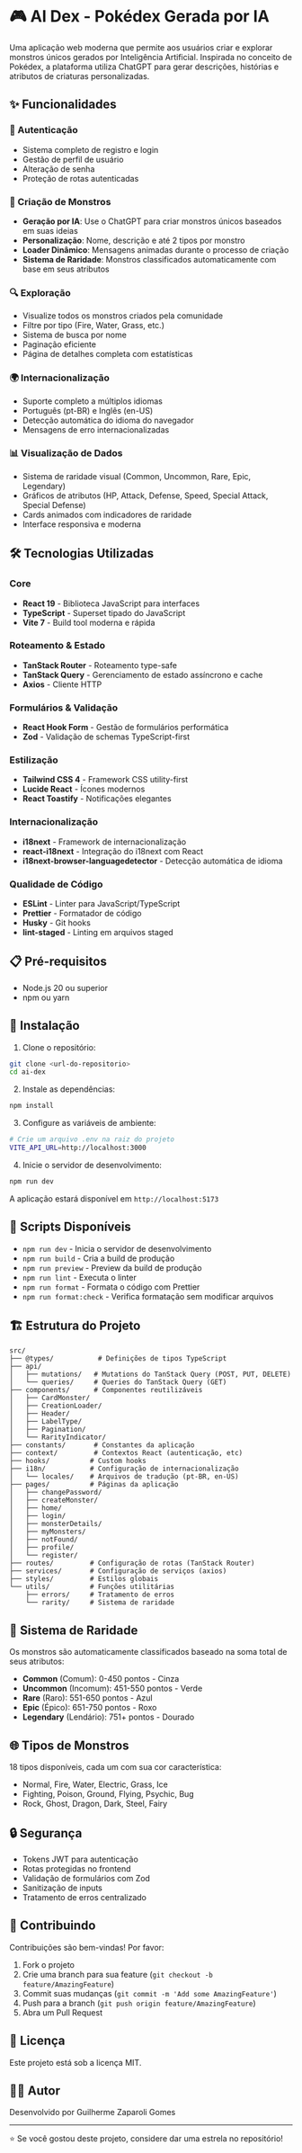 # 🎮 AI Dex - Pokédex Gerada por IA

Uma aplicação web moderna que permite aos usuários criar e explorar monstros únicos gerados por Inteligência Artificial. Inspirada no conceito de Pokédex, a plataforma utiliza ChatGPT para gerar descrições, histórias e atributos de criaturas personalizadas.

## ✨ Funcionalidades

### 🔐 Autenticação

- Sistema completo de registro e login
- Gestão de perfil de usuário
- Alteração de senha
- Proteção de rotas autenticadas

### 🎨 Criação de Monstros

- **Geração por IA**: Use o ChatGPT para criar monstros únicos baseados em suas ideias
- **Personalização**: Nome, descrição e até 2 tipos por monstro
- **Loader Dinâmico**: Mensagens animadas durante o processo de criação
- **Sistema de Raridade**: Monstros classificados automaticamente com base em seus atributos

### 🔍 Exploração

- Visualize todos os monstros criados pela comunidade
- Filtre por tipo (Fire, Water, Grass, etc.)
- Sistema de busca por nome
- Paginação eficiente
- Página de detalhes completa com estatísticas

### 🌍 Internacionalização

- Suporte completo a múltiplos idiomas
- Português (pt-BR) e Inglês (en-US)
- Detecção automática do idioma do navegador
- Mensagens de erro internacionalizadas

### 📊 Visualização de Dados

- Sistema de raridade visual (Common, Uncommon, Rare, Epic, Legendary)
- Gráficos de atributos (HP, Attack, Defense, Speed, Special Attack, Special Defense)
- Cards animados com indicadores de raridade
- Interface responsiva e moderna

## 🛠️ Tecnologias Utilizadas

### Core

- **React 19** - Biblioteca JavaScript para interfaces
- **TypeScript** - Superset tipado do JavaScript
- **Vite 7** - Build tool moderna e rápida

### Roteamento & Estado

- **TanStack Router** - Roteamento type-safe
- **TanStack Query** - Gerenciamento de estado assíncrono e cache
- **Axios** - Cliente HTTP

### Formulários & Validação

- **React Hook Form** - Gestão de formulários performática
- **Zod** - Validação de schemas TypeScript-first

### Estilização

- **Tailwind CSS 4** - Framework CSS utility-first
- **Lucide React** - Ícones modernos
- **React Toastify** - Notificações elegantes

### Internacionalização

- **i18next** - Framework de internacionalização
- **react-i18next** - Integração do i18next com React
- **i18next-browser-languagedetector** - Detecção automática de idioma

### Qualidade de Código

- **ESLint** - Linter para JavaScript/TypeScript
- **Prettier** - Formatador de código
- **Husky** - Git hooks
- **lint-staged** - Linting em arquivos staged

## 📋 Pré-requisitos

- Node.js 20 ou superior
- npm ou yarn

## 🚀 Instalação

1. Clone o repositório:

```bash
git clone <url-do-repositorio>
cd ai-dex
```

2. Instale as dependências:

```bash
npm install
```

3. Configure as variáveis de ambiente:

```bash
# Crie um arquivo .env na raiz do projeto
VITE_API_URL=http://localhost:3000
```

4. Inicie o servidor de desenvolvimento:

```bash
npm run dev
```

A aplicação estará disponível em `http://localhost:5173`

## 📜 Scripts Disponíveis

- `npm run dev` - Inicia o servidor de desenvolvimento
- `npm run build` - Cria a build de produção
- `npm run preview` - Preview da build de produção
- `npm run lint` - Executa o linter
- `npm run format` - Formata o código com Prettier
- `npm run format:check` - Verifica formatação sem modificar arquivos

## 🏗️ Estrutura do Projeto

```
src/
├── @types/           # Definições de tipos TypeScript
├── api/
│   ├── mutations/   # Mutations do TanStack Query (POST, PUT, DELETE)
│   └── queries/     # Queries do TanStack Query (GET)
├── components/      # Componentes reutilizáveis
│   ├── CardMonster/
│   ├── CreationLoader/
│   ├── Header/
│   ├── LabelType/
│   ├── Pagination/
│   └── RarityIndicator/
├── constants/       # Constantes da aplicação
├── context/         # Contextos React (autenticação, etc)
├── hooks/          # Custom hooks
├── i18n/           # Configuração de internacionalização
│   └── locales/    # Arquivos de tradução (pt-BR, en-US)
├── pages/          # Páginas da aplicação
│   ├── changePassword/
│   ├── createMonster/
│   ├── home/
│   ├── login/
│   ├── monsterDetails/
│   ├── myMonsters/
│   ├── notFound/
│   ├── profile/
│   └── register/
├── routes/         # Configuração de rotas (TanStack Router)
├── services/       # Configuração de serviços (axios)
├── styles/         # Estilos globais
└── utils/          # Funções utilitárias
    ├── errors/     # Tratamento de erros
    └── rarity/     # Sistema de raridade
```

## 🎨 Sistema de Raridade

Os monstros são automaticamente classificados baseado na soma total de seus atributos:

- **Common** (Comum): 0-450 pontos - Cinza
- **Uncommon** (Incomum): 451-550 pontos - Verde
- **Rare** (Raro): 551-650 pontos - Azul
- **Epic** (Épico): 651-750 pontos - Roxo
- **Legendary** (Lendário): 751+ pontos - Dourado

## 🌐 Tipos de Monstros

18 tipos disponíveis, cada um com sua cor característica:

- Normal, Fire, Water, Electric, Grass, Ice
- Fighting, Poison, Ground, Flying, Psychic, Bug
- Rock, Ghost, Dragon, Dark, Steel, Fairy

## 🔒 Segurança

- Tokens JWT para autenticação
- Rotas protegidas no frontend
- Validação de formulários com Zod
- Sanitização de inputs
- Tratamento de erros centralizado

## 🤝 Contribuindo

Contribuições são bem-vindas! Por favor:

1. Fork o projeto
2. Crie uma branch para sua feature (`git checkout -b feature/AmazingFeature`)
3. Commit suas mudanças (`git commit -m 'Add some AmazingFeature'`)
4. Push para a branch (`git push origin feature/AmazingFeature`)
5. Abra um Pull Request

## 📄 Licença

Este projeto está sob a licença MIT.

## 👨‍💻 Autor

Desenvolvido por Guilherme Zaparoli Gomes

---

⭐ Se você gostou deste projeto, considere dar uma estrela no repositório!
